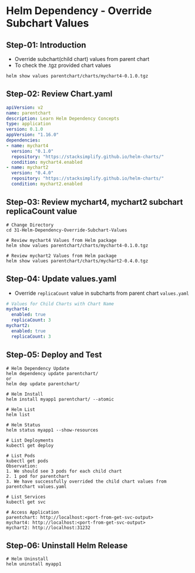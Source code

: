 # Helm Dependency - Override Subchart Values

## Step-01: Introduction
- Override subchart(child chart) values from parent chart
- To check the .tgz provided chart values
```
helm show values parentchart/charts/mychart4-0.1.0.tgz
```


## Step-02: Review Chart.yaml
```yaml
apiVersion: v2
name: parentchart
description: Learn Helm Dependency Concepts
type: application
version: 0.1.0
appVersion: "1.16.0"
dependencies:
- name: mychart4
  version: "0.1.0"
  repository: "https://stacksimplify.github.io/helm-charts/"
  condition: mychart4.enabled
- name: mychart2
  version: "0.4.0"
  repository: "https://stacksimplify.github.io/helm-charts/"
  condition: mychart2.enabled
```

## Step-03: Review mychart4, mychart2 subchart replicaCount value
```t
# Change Directory
cd 31-Helm-Dependency-Override-Subchart-Values

# Review mychart4 Values from Helm package 
helm show values parentchart/charts/mychart4-0.1.0.tgz

# Review mychart2 Values from Helm package  
helm show values parentchart/charts/mychart2-0.4.0.tgz 
```

## Step-04: Update values.yaml
- Override `replicaCount` value in subcharts from parent chart `values.yaml`
```yaml
# Values for Child Charts with Chart Name
mychart4:
  enabled: true
  replicaCount: 3
mychart2:
  enabled: true  
  replicaCount: 3
```

## Step-05: Deploy and Test 
```t
# Helm Dependency Update
helm dependency update parentchart/
or
helm dep update parentchart/

# Helm Install
helm install myapp1 parentchart/ --atomic

# Helm List
helm list

# Helm Status
helm status myapp1 --show-resources

# List Deployments
kubectl get deploy

# List Pods
kubectl get pods
Observation:
1. We should see 3 pods for each child chart
2. 1 pod for parentchart
3. We have successfully overrided the child chart values from parentchart values.yaml

# List Services
kubectl get svc

# Access Application
parentchart: http://localhost:<port-from-get-svc-output>
mychart4: http://localhost:<port-from-get-svc-output>
mychart2: http://localhost:31232
```

## Step-06: Uninstall Helm Release
```t
# Helm Uninstall
helm uninstall myapp1
```